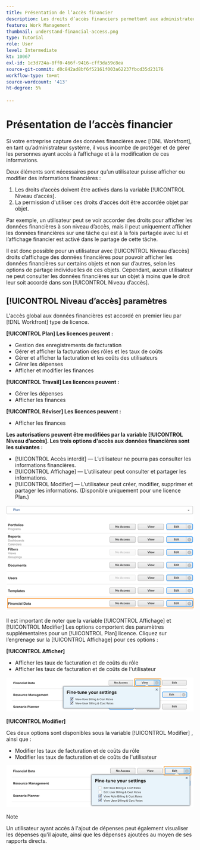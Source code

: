 ```yaml
---
title: Présentation de l’accès financier
description: Les droits d’accès financiers permettent aux administrateurs de contrôler qui peut afficher et modifier les informations financières suivies dans Workfront.
feature: Work Management
thumbnail: understand-financial-access.png
type: Tutorial
role: User
level: Intermediate
kt: 10067
exl-id: 1c3d724a-8ff0-466f-9416-cff3da59c8ea
source-git-commit: d0c842ad8bf6f52161f003a62237fbcd35d23176
workflow-type: tm+mt
source-wordcount: '413'
ht-degree: 5%

---
```


# Présentation de l’accès financier

Si votre entreprise capture des données financières avec [!DNL Workfront], en tant qu’administrateur système, il vous incombe de protéger et de gérer les personnes ayant accès à l’affichage et à la modification de ces informations.

Deux éléments sont nécessaires pour qu’un utilisateur puisse afficher ou modifier des informations financières :

1. Les droits d’accès doivent être activés dans la variable [!UICONTROL Niveau d’accès].
2. La permission d&#39;utiliser ces droits d&#39;accès doit être accordée objet par objet.

Par exemple, un utilisateur peut se voir accorder des droits pour afficher les données financières à son niveau d’accès, mais il peut uniquement afficher les données financières sur une tâche qui est à la fois partagée avec lui et l’affichage financier est activé dans le partage de cette tâche.

Il est donc possible pour un utilisateur avec [!UICONTROL Niveau d’accès] droits d’affichage des données financières pour pouvoir afficher les données financières sur certains objets et non sur d’autres, selon les options de partage individuelles de ces objets. Cependant, aucun utilisateur ne peut consulter les données financières sur un objet à moins que le droit leur soit accordé dans son [!UICONTROL Niveau d’accès].

## [!UICONTROL Niveau d’accès] paramètres

L&#39;accès global aux données financières est accordé en premier lieu par [!DNL Workfront] type de licence.

**[!UICONTROL Plan] Les licences peuvent :**

* Gestion des enregistrements de facturation
* Gérer et afficher la facturation des rôles et les taux de coûts
* Gérer et afficher la facturation et les coûts des utilisateurs
* Gérer les dépenses
* Afficher et modifier les finances

**[!UICONTROL Travail] Les licences peuvent :**

* Gérer les dépenses
* Afficher les finances

**[!UICONTROL Réviser] Les licences peuvent :**

* Afficher les finances

**Les autorisations peuvent être modifiées par la variable [!UICONTROL Niveau d’accès]. Les trois options d&#39;accès aux données financières sont les suivantes :**

* [!UICONTROL Accès interdit] — L’utilisateur ne pourra pas consulter les informations financières.
* [!UICONTROL Affichage] — L’utilisateur peut consulter et partager les informations.
* [!UICONTROL Modifier] — L’utilisateur peut créer, modifier, supprimer et partager les informations. (Disponible uniquement pour une licence Plan.)

![Image présentant les options générales de données financières au niveau de l’accès](assets/setting-up-finances-8.png)

Il est important de noter que la variable [!UICONTROL Affichage] et [!UICONTROL Modifier] Les options comportent des paramètres supplémentaires pour un [!UICONTROL Plan] licence. Cliquez sur l’engrenage sur la [!UICONTROL Affichage] pour ces options :

**[!UICONTROL Afficher]**

* Afficher les taux de facturation et de coûts du rôle
* Afficher les taux de facturation et de coûts de l&#39;utilisateur

![Image présentant les options de vue Données financières au niveau de l’accès](assets/setting-up-finances-9.png)

**[!UICONTROL Modifier]**

Ces deux options sont disponibles sous la variable [!UICONTROL Modifier] , ainsi que :

* Modifier les taux de facturation et de coûts du rôle
* Modifier les taux de facturation et de coûts de l&#39;utilisateur

![Image présentant les options de modification des données financières au niveau de l’accès](assets/setting-up-finances-10.png)

>[!NOTE]
>
>Un utilisateur ayant accès à l&#39;ajout de dépenses peut également visualiser les dépenses qu&#39;il ajoute, ainsi que les dépenses ajoutées au moyen de ses rapports directs.
